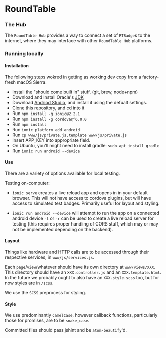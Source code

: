 # RoundTable
### The Hub

The `RoundTable Hub` provides a way to connect a set of `RTBadge`s to the internet,
where they may interface with other `RoundTable Hub` platforms.

### Running locally

#### Installation
The following steps wokred in getting as working dev copy from a factory-fresh macOS Sierra.
- Install the "should come built in" stuff. (git, brew, node+npm)
- Download and Install Oracle's [JDK](http://www.oracle.com/technetwork/java/javase/downloads/jdk8-downloads-2133151.html)
- Download [Andriod Studio](https://developer.android.com/studio/index.html), and install it using the defualt settings.
- Clone this repository, and cd into it
- Run `npm install -g ionic@2.2.1`
- Run `npm install -g cordova@^6.0.0`
- Run `npm install`
- Run `ionic platform add android`
- Run `cp www/js/private.js.template www/js/private.js`
- Insert APP_KEY into appropriate field. 
- On Ubuntu, you'll might need to install gradle: `sudo apt install gradle`
- Run `ionic run android --device`



#### Use
There are a variety of options available for local testing.

Testing on-computer:
- `ionic serve` creates a live reload app and opens in in your default browser.
 This will not have access to cordova plugins, but will have access to simulated test badges.
 Primarily useful for layout and styling.

 - `ionic run android --device` will attempt to run the app on a connected android device `-l` or `-r` can
 be used to create a live reload server for testing (this requires proper handling of CORS stuff, which may or may not be implemented depending on the backend).


#### Layout

Things like hardware and HTTP calls are to be accessed
through their respective services, in `www/js/services.js`.

Each `page`/`view`/whatever should have its own directory at `www/views/XXX`. This
directory should have an `XXX.controller.js` and an `XXX.template.html`. In the future
we probably ought to also have an `XXX.style.scss` too, but for now styles are in `/scss`.

We use the `SCSS` preprocess for styling.  

#### Style

We use predominantly `camelCase`, however callback functions, particularly those for
promises, are to be `snake_case`.

Committed files should pass jshint and be `atom-beautify`'d.
